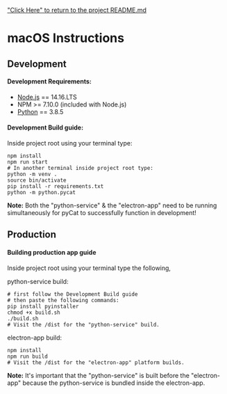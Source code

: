 ["Click Here" to return to the project README.md](../../README.md)

# macOS Instructions

## Development

#### Development Requirements:

 * [Node.js](https://nodejs.org/en/download/current) == 14.16.LTS
 * NPM >= 7.10.0 (included with Node.js)
 * [Python](https://www.python.org/downloads/) == 3.8.5

#### Development Build guide:

Inside project root using your terminal type:
```
npm install
npm run start
# In another terminal inside project root type:
python -m venv .
source bin/activate
pip install -r requirements.txt
python -m python.pycat
```

**Note:** Both the "python-service" & the "electron-app" need to be running simultaneously for pyCat to successfully function in development!

## Production

#### Building production app guide

Inside project root using your terminal type the following,

python-service build:
```
# first follow the Development Build guide
# then paste the following commands:
pip install pyinstaller
chmod +x build.sh
./build.sh
# Visit the /dist for the "python-service" build.
```

electron-app build:
```
npm install
npm run build
# Visit the /dist for the "electron-app" platform builds.
```

**Note:** It's important that the "python-service" is built before the "electron-app" because the python-service is bundled inside the electron-app.
